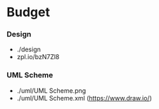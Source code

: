 # Budget
### Design
- ./design
- zpl.io/bzN7Zl8

### UML Scheme
- ./uml/UML Scheme.png
- ./uml/UML Scheme.xml (https://www.draw.io/)